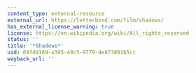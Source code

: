 ```yaml
---
content_type: external-resource
external_url: https://letterboxd.com/film/shadows/
has_external_license_warning: true
license: https://en.wikipedia.org/wiki/All_rights_reserved
status: ''
title: '*Shadows*'
uid: 69fd9169-a395-49c5-9779-4e873891b5cc
wayback_url: ''
---
```

